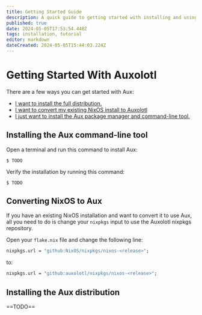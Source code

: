 ```yaml
---
title: Getting Started Guide
description: A quick guide to getting started with installing and using Auxolotl.
published: true
date: 2024-05-05T17:53:54.448Z
tags: installation, tutorial
editor: markdown
dateCreated: 2024-05-05T15:44:03.224Z
---
```


# Getting Started With Auxolotl

There are a few ways you can get started with Aux:

- [I want to install the full distribution.](#installing-the-aux-distribution)
- [I want to convert my existing NixOS install to Auxolotl](#converting-nixos-to-aux)
- [I just want to install the Aux package manager and command-line tool.](#installing-the-aux-command-line-tool)

## Installing the Aux command-line tool

Open a terminal and run this command to install Aux:

```shell=
$ TODO
```

Verify the installation by running this command:

```shell=
$ TODO
```

## Converting NixOS to Aux

If you have an existing NixOS installation and want to convert it to use Aux, all you need to do is change your `nixpkgs` input to use the Auxolotl nixpkgs repository.

Open your `flake.nix` file and change the following line:

```nix
nixpkgs.url = "github:NixOS/nixpkgs/nixos-<release>";
```

to:

```nix
nixpkgs.url = "github:auxolotl/nixpkgs/nixos-<release>";
```

## Installing the Aux distribution

==TODO==